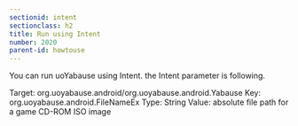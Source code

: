 ```yaml
---
sectionid: intent
sectionclass: h2
title: Run using Intent
number: 2020
parent-id: howtouse
---
```


You can run uoYabause using Intent. the Intent parameter is following.

Target: org.uoyabause.android/org.uoyabause.android.Yabause
Key: org.uoyabause.android.FileNameEx
Type: String
Value: absolute file path for a game CD-ROM ISO image
